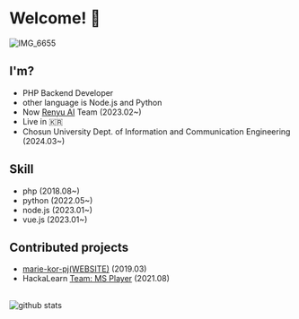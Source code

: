 # Welcome! 👋
![IMG_6655](https://github.com/fpalslxent/fpalslxent/assets/32701658/9460e0cd-b0c5-4d42-9795-ac2afcec166e)
## I'm?
- PHP Backend Developer
- other language is Node.js and Python
- Now [Renyu AI](https://renyu.ai) Team (2023.02~)
- Live in 🇰🇷
- Chosun University Dept. of Information and Communication Engineering (2024.03~)

## Skill
- php (2018.08~)
- python (2022.05~)
- node.js (2023.01~)
- vue.js (2023.01~)

## Contributed projects
- [marie-kor-pj(WEBSITE)](https://github.com/marie-kor-pj) (2019.03)
- HackaLearn [Team: MS Player](https://github.com/devrel-kr/HackaLearn/blob/main/teams/MS%20Player.md) (2021.08)

<br>![github stats](https://github-readme-stats.vercel.app/api?username=n47turbo&show_icons=true&theme=dark)
